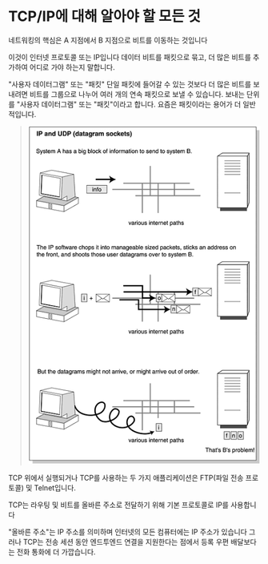 # TCP/IP에 대해 알아야 할 모든 것

네트워킹의 핵심은 A 지점에서 B 지점으로 비트를 이동하는 것입니다 

이것이 인터넷 프로토콜 또는 IP입니다
데이터 비트를 패킷으로 묶고, 더 많은 비트를 추가하여 어디로 가야 하는지 말합니다. 

"사용자 데이터그램" 또는 "패킷"
단일 패킷에 들어갈 수 있는 것보다 더 많은 비트를 보내려면 비트를 그룹으로 나누어 여러 개의 연속 패킷으로 보낼 수 있습니다. 보내는 단위를 "사용자 데이터그램" 또는 "패킷"이라고 합니다. 요즘은 패킷이라는 용어가 더 일반적입니다.
> ![alt text](image-3.png)


TCP 위에서 실행되거나 TCP를 사용하는 두 가지 애플리케이션은 FTP(파일 전송 프로토콜) 및 Telnet입니다.



TCP는 라우팅 및 비트를 올바른 주소로 전달하기 위해 기본 프로토콜로 IP를 사용합니다

"올바른 주소"는 IP 주소를 의미하며 인터넷의 모든 컴퓨터에는 IP 주소가 있습니다
그러나 TCP는 전송 세션 동안 엔드투엔드 연결을 지원한다는 점에서 등록 우편 배달보다는 전화 통화에 더 가깝습니다.



